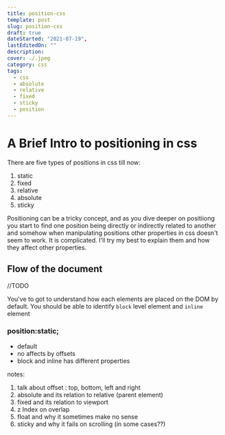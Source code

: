 ```yaml
---
title: position-css
template: post
slug: position-css
draft: true
dateStarted: "2021-07-19",
lastEditedOn: ""
description:
cover: ./.jpeg
category: css
tags:
  - css
  - absolute
  - relative
  - fixed
  - sticky
  - position
---
```


# A Brief Intro to positioning in css

There are five types of positions in css till now:

1. static
2. fixed
3. relative
4. absolute
5. sticky

Positioning can be a tricky concept, and as you dive deeper on positiiong you start to find one position being directly or indirectly related to another and somehow when manipulating positions other properties in css doesn't seem to work. It is complicated. I'll try my best to explain them and how they affect other properties.

## Flow of the document

//TODO

You've to got to understand how each elements are placed on the DOM by default. You should be able to identify `block` level element and `inline` element

### position:static;

- default
- no affects by offsets
- block and inline has different properties

notes:

1. talk about offset : top, bottom, left and right
2. absolute and its relation to relative (parent element)
3. fixed and its relation to viewport
4. z Index on overlap
5. float and why it sometimes make no sense
6. sticky and why it fails on scrolling (in some cases??)
